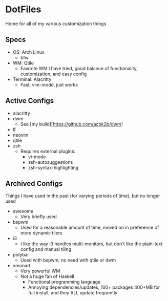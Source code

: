 # DotFiles

Home for all of my various customization things

## Specs

- OS: Arch Linux
  - btw
- WM: Qtile
  - Favorite WM I have tried, good balance of functionality, customization, and easy config
- Terminal: Alacritty
  - Fast, vim-mode, just works

## Active Configs

- alacritty
- dwm 
  - See [my build][https://github.com/acbk2b/dwm]
- lf
- neovim
- qtile
- zsh
  - Requires external plugins:
    - vi-mode
    - zsh-autosuggestions
    - zsh-syntax-highlighting

## Archived Configs

Things I have used in the past (for varying periods of time), but no longer used

- awesome
  - Very briefly used
- bspwm 
  - Used for a reasonable amount of time, moved on in preference of more dynamic tilers
- i3
  - I like the way i3 handles multi-monitors, but don't like the plain-text config and manual tiling
- polybar
  - Used with bspwm, no need with qtile or dwm
- xmonad
  - Very powerful WM
  - Not a huge fan of Haskell
    - Functional programming language
    - Annoying dependencies/updates, 100+ packages 400+MB for full install, and they ALL update frequently
